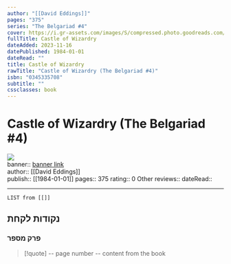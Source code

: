 ```yaml
---
author: "[[David Eddings]]"
pages: "375"
series: "The Belgariad #4"
cover: https://i.gr-assets.com/images/S/compressed.photo.goodreads.com/books/1421711682l/645023.jpg
fullTitle: Castle of Wizardry
dateAdded: 2023-11-16
datePublished: 1984-01-01
dateRead: ""
title: Castle of Wizardry
rawTitle: "Castle of Wizardry (The Belgariad #4)"
isbn: "0345335708"
subtitle: ""
cssclasses: book
---
```

# Castle of Wizardry (The Belgariad #4)

![](https:&#x2F;&#x2F;i.gr-assets.com&#x2F;images&#x2F;S&#x2F;compressed.photo.goodreads.com&#x2F;books&#x2F;1421711682l&#x2F;645023.jpg)  
banner:: [banner link](https:&#x2F;&#x2F;i.gr-assets.com&#x2F;images&#x2F;S&#x2F;compressed.photo.goodreads.com&#x2F;books&#x2F;1421711682l&#x2F;645023.jpg)  
author:: [[David Eddings]]  
publish:: [[1984-01-01]]
pages:: 375
rating:: 0 
Other reviews:: 
dateRead:: 

<hr  style="clear:both"/>



```dataview
LIST from [[]]
```

## נקודות לקחת 

### פרק מספר
> [!quote] -- page number -- 
>  content from the book




```